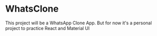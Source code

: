 # WhatsClone

This project will be a WhatsApp Clone App. But for now it's a personal project to practice React and Material UI

